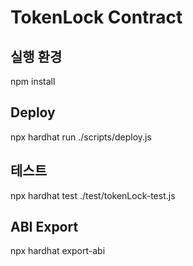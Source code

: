 # TokenLock Contract


## 실행 환경
npm install

## Deploy
npx hardhat run ./scripts/deploy.js

## 테스트
npx hardhat test ./test/tokenLock-test.js

## ABI Export
npx hardhat export-abi

